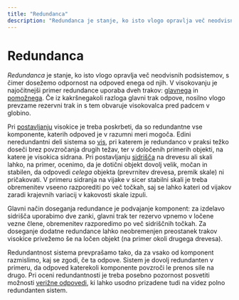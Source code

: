 ```yaml
---
title: "Redundanca"
description: "Redundanca je stanje, ko isto vlogo opravlja več neodvisnih podsistemov, s čimer dosežemo odpornost na odpoved enega od njih."
---
```


# Redundanca

_Redundanca_ je stanje, ko isto vlogo opravlja več neodvisnih podsistemov, s čimer dosežemo odpornost na odpoved enega od njih. V visokovanju je najočitnejši primer redundance uporaba dveh trakov: [glavnega](glavni-trak) in [pomožnega](pomozni-trak). Če iz kakršnegakoli razloga glavni trak odpove, nosilno vlogo prevzame rezervni trak in s tem obvaruje visokovalca pred padcem v globino.

Pri [postavljanju](postavljanje) visokice je treba poskrbeti, da so redundantne vse komponente, katerih odpoved je v razumni meri mogoča. Edini neredundantni deli sistema so [vis](vis), pri katerem je redundanco v praksi težko doseči brez povzročanja drugih težav, ter v določenih primerih objekti, na katere je visokica sidrana. Pri postavljanju [sidrišča](sidrisce) na drevesu ali skali lahko, na primer, ocenimo, da je dotični objekt dovolj velik, močan in stabilen, da odpovedi _celega_ objekta (prevrnitev drevesa, premik skale) ni pričakovati. V primeru sidranja na vijake v sicer stabilni skali je treba obremenitev vseeno razporediti po več točkah, saj se lahko kateri od vijakov zaradi krajevnih variacij v kakovosti skale izpuli.

Glavni način doseganja redundance je podvajanje komponent: za izdelavo sidrišča uporabimo dve zanki, glavni trak ter rezervo vpnemo v ločene vezne člene, obremenitev razporedimo po več sidriščnih točkah. Za doseganje dodatne redundance lahko neobremenjen preostanek trakov visokice privežemo še na ločen objekt (na primer okoli drugega drevesa).

Redundantnost sistema prevprašamo tako, da za vsako od komponent razmislimo, kaj se zgodi, če ta odpove. Sistem je dovolj redundanten v primeru, da odpoved katerekoli komponente povzroči le prenos sile na drugo. Pri oceni redundantnosti je treba posebno pozornost posvetiti možnosti [verižne odpovedi](verizna-odpoved), ki lahko usodno prizadene tudi na videz polno redundanten sistem.
